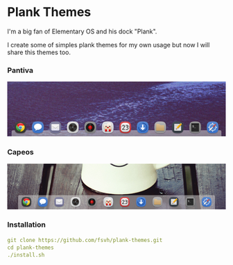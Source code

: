Plank Themes
============

I'm a big fan of Elementary OS and his dock "Plank".

I create some of simples plank themes for my own usage but now I will share this themes too.

### Pantiva 

![Texte alternatif](https://raw.githubusercontent.com/bokehlicia/preview-images/master/Pantiva.png "Pantiva")

### Capeos 

![Texte alternatif](https://raw.githubusercontent.com/bokehlicia/preview-images/master/Capeos.png "Pantiva")

### Installation

```yml
git clone https://github.com/fsvh/plank-themes.git
cd plank-themes
./install.sh
```

